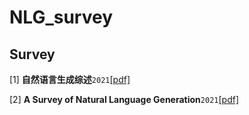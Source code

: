 # NLG_survey


## Survey
<span id='survey'/>

[1] **自然语言生成综述**`2021`[[pdf]](./pdf/自然语言生成综述_李雪晴.pdf)

[2] **A Survey of Natural Language Generation**`2021`[[pdf]](./pdf/Dong-2021-A_Survey_of_Natural_Language_Generat.pdf)